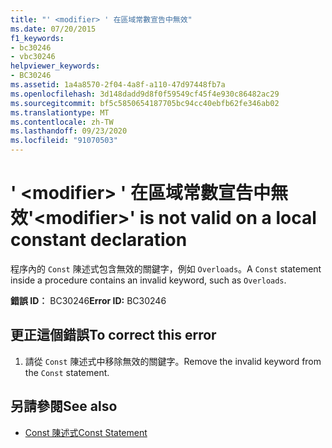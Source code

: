 ```yaml
---
title: "' <modifier> ' 在區域常數宣告中無效"
ms.date: 07/20/2015
f1_keywords:
- bc30246
- vbc30246
helpviewer_keywords:
- BC30246
ms.assetid: 1a4a8570-2f04-4a8f-a110-47d97448fb7a
ms.openlocfilehash: 3d148dadd9d8f0f59549cf45f4e930c86482ac29
ms.sourcegitcommit: bf5c5850654187705bc94cc40ebfb62fe346ab02
ms.translationtype: MT
ms.contentlocale: zh-TW
ms.lasthandoff: 09/23/2020
ms.locfileid: "91070503"
---
```

# <a name="modifier-is-not-valid-on-a-local-constant-declaration"></a><span data-ttu-id="96351-102">' \<modifier> ' 在區域常數宣告中無效</span><span class="sxs-lookup"><span data-stu-id="96351-102">'\<modifier>' is not valid on a local constant declaration</span></span>

<span data-ttu-id="96351-103">程序內的 `Const` 陳述式包含無效的關鍵字，例如 `Overloads`。</span><span class="sxs-lookup"><span data-stu-id="96351-103">A `Const` statement inside a procedure contains an invalid keyword, such as `Overloads`.</span></span>  
  
 <span data-ttu-id="96351-104">**錯誤 ID︰** BC30246</span><span class="sxs-lookup"><span data-stu-id="96351-104">**Error ID:** BC30246</span></span>  
  
## <a name="to-correct-this-error"></a><span data-ttu-id="96351-105">更正這個錯誤</span><span class="sxs-lookup"><span data-stu-id="96351-105">To correct this error</span></span>  
  
1. <span data-ttu-id="96351-106">請從 `Const` 陳述式中移除無效的關鍵字。</span><span class="sxs-lookup"><span data-stu-id="96351-106">Remove the invalid keyword from the `Const` statement.</span></span>  
  
## <a name="see-also"></a><span data-ttu-id="96351-107">另請參閱</span><span class="sxs-lookup"><span data-stu-id="96351-107">See also</span></span>

- [<span data-ttu-id="96351-108">Const 陳述式</span><span class="sxs-lookup"><span data-stu-id="96351-108">Const Statement</span></span>](../language-reference/statements/const-statement.md)

